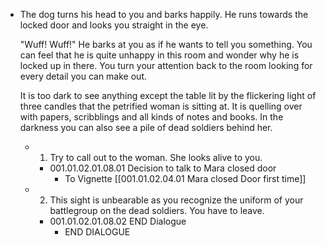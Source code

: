 - The dog turns his head to you and barks happily. He runs towards the locked door and looks you straight in the eye.
  
  "Wuff! Wuff!" He barks at you as if he wants to tell you something. You can feel that he is quite unhappy in this room and wonder why he is locked up in there. You turn your attention back to the room looking for every detail you can make out. 
  
  It is too dark to see anything except the table lit by the flickering light of three candles that the petrified woman is sitting at. It is quelling over with papers, scribblings and all kinds of notes and books. In the darkness you can also see a pile of dead soldiers behind her.
	- 1. Try to call out to the woman. She looks alive to you.
		- 001.01.02.01.08.01 Decision to talk to Mara closed door
			- To Vignette [[001.01.02.04.01 Mara closed Door first time]]
	- 2. This sight is unbearable as you recognize the uniform of your battlegroup on the dead soldiers. You have  to leave.
		- 001.01.02.01.08.02 END Dialogue
			- END DIALOGUE